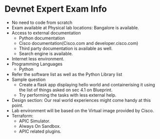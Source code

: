 # Devnet Expert Exam Info

- No need to code from scratch
- Exam available at Physical lab locations: Bangalore is available.
- Access to external documentation
    - Python documentation
    - Cisco documentation(Cisco.com and developer.cisco.com)
    - Third party documentation is available as well.
    - Search engine is available.
- Internet less environment.
- Programming Languages
    - Python
- Refer the software list as well as the Python Library list
- Sample question
    - Create a flask app displaying hello world and containerising it using the list of things asked on sec 4.1 on Blueprint.
    - Try performing the tasks with less external help.
- Design section: Our real world experiences might come handy at this point.
- Lab environment will be based on the Virtual image provided by Cisco.
- Terraform:
    - APIC Simulator.
    - Always On Sandbox.
    - APIC related plugins.


